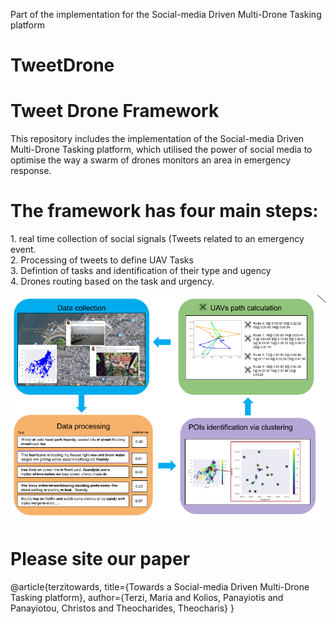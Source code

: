 Part of the implementation for the  Social-media Driven Multi-Drone Tasking platform 
# TweetDrone
 <h1> Tweet Drone Framework  </h1>
This repository includes the implementation of the  Social-media Driven Multi-Drone Tasking platform, which utilised the power of social media to optimise the way a swarm of drones monitors an area in emergency response.

 <h1>The framework has four main steps: </h1>
1. real time collection of social signals (Tweets related to an emergency event. </br>
2. Processing of tweets to define UAV Tasks </br>
3. Defintion of tasks and identification of their type and ugency </br>
4. Drones routing based on the task and urgency. </br>

![Diagram](diagram.png)

 <h1>Please site our paper </h1>
  @article{terzitowards,
  title={Towards a Social-media Driven Multi-Drone Tasking platform},
  author={Terzi, Maria and Kolios, Panayiotis and Panayiotou, Christos and Theocharides, Theocharis}
}
